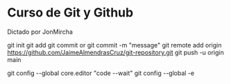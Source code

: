 # Curso de Git y Github

Dictado por JonMircha

git init
git add
git commit or git commit -m "message"
git remote add origin https://github.com/JaimeAlmendrasCruz/git-repository.git
git push -u origin main

git config --global core.editor "code --wait"
git config --global -e
